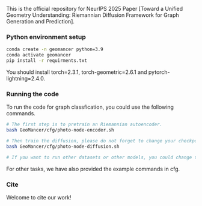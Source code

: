 
This is the official repository for NeurIPS 2025 Paper [Toward a Unified Geometry Understanding: Riemannian Diffusion Framework for Graph Generation and Prediction].


### Python environment setup

```bash
conda create -n geomancer python=3.9
conda activate geomancer
pip install -r requirments.txt
```
You should install torch=2.3.1, torch-geometric=2.6.1 and pytorch-lightning=2.4.0.

### Running the code

To run the code for graph classfication, you could use the following commands.
```bash
# The first step is to pretrain an Riemannian autoencoder.
bash GeoMancer/cfg/photo-node-encoder.sh

# Then train the diffusion, please do not forget to change your checkpoint path.
bash GeoMancer/cfg/photo-node-diffusion.sh

# If you want to run other datasets or other models, you could change the parameters in GeoMancer/cfg/photo-encoder.yaml or create your own parameters file.
```

For other tasks, we have also provided the example commands in cfg.

### Cite
Welcome to cite our work!




